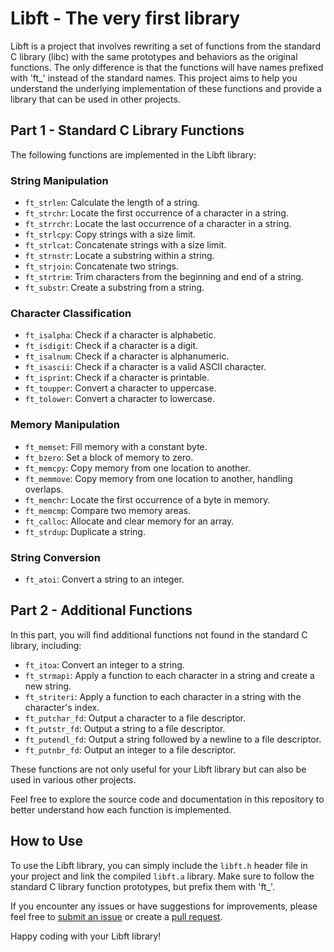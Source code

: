 # Libft - The very first library

Libft is a project that involves rewriting a set of functions from the standard C library (libc) with the same prototypes and behaviors as the original functions. The only difference is that the functions will have names prefixed with 'ft_' instead of the standard names. This project aims to help you understand the underlying implementation of these functions and provide a library that can be used in other projects.

## Part 1 - Standard C Library Functions

The following functions are implemented in the Libft library:

### String Manipulation
- `ft_strlen`: Calculate the length of a string.
- `ft_strchr`: Locate the first occurrence of a character in a string.
- `ft_strrchr`: Locate the last occurrence of a character in a string.
- `ft_strlcpy`: Copy strings with a size limit.
- `ft_strlcat`: Concatenate strings with a size limit.
- `ft_strnstr`: Locate a substring within a string.
- `ft_strjoin`: Concatenate two strings.
- `ft_strtrim`: Trim characters from the beginning and end of a string.
- `ft_substr`: Create a substring from a string.

### Character Classification
- `ft_isalpha`: Check if a character is alphabetic.
- `ft_isdigit`: Check if a character is a digit.
- `ft_isalnum`: Check if a character is alphanumeric.
- `ft_isascii`: Check if a character is a valid ASCII character.
- `ft_isprint`: Check if a character is printable.
- `ft_toupper`: Convert a character to uppercase.
- `ft_tolower`: Convert a character to lowercase.

### Memory Manipulation
- `ft_memset`: Fill memory with a constant byte.
- `ft_bzero`: Set a block of memory to zero.
- `ft_memcpy`: Copy memory from one location to another.
- `ft_memmove`: Copy memory from one location to another, handling overlaps.
- `ft_memchr`: Locate the first occurrence of a byte in memory.
- `ft_memcmp`: Compare two memory areas.
- `ft_calloc`: Allocate and clear memory for an array.
- `ft_strdup`: Duplicate a string.

### String Conversion
- `ft_atoi`: Convert a string to an integer.

## Part 2 - Additional Functions

In this part, you will find additional functions not found in the standard C library, including:

- `ft_itoa`: Convert an integer to a string.
- `ft_strmapi`: Apply a function to each character in a string and create a new string.
- `ft_striteri`: Apply a function to each character in a string with the character's index.
- `ft_putchar_fd`: Output a character to a file descriptor.
- `ft_putstr_fd`: Output a string to a file descriptor.
- `ft_putendl_fd`: Output a string followed by a newline to a file descriptor.
- `ft_putnbr_fd`: Output an integer to a file descriptor.

These functions are not only useful for your Libft library but can also be used in various other projects.

Feel free to explore the source code and documentation in this repository to better understand how each function is implemented.

## How to Use

To use the Libft library, you can simply include the `libft.h` header file in your project and link the compiled `libft.a` library. Make sure to follow the standard C library function prototypes, but prefix them with 'ft_'.

If you encounter any issues or have suggestions for improvements, please feel free to [submit an issue](https://github.com/your_username/Libft/issues) or create a [pull request](https://github.com/your_username/Libft/pulls).

Happy coding with your Libft library!
